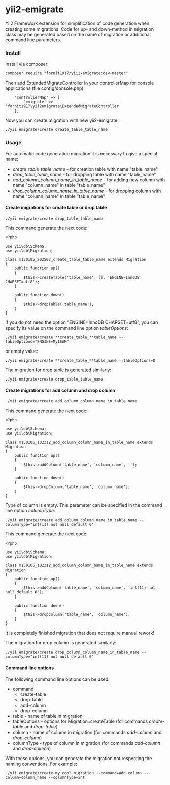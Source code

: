yii2-emigrate
=========

Yii2 Framework extension for simplification of code generation when creating some migrations. Code for up- and down-method 
in migration class may be generated based on the name of migration or additional command line parameters.

### Install

Install via composer:

`composer require "fornit1917/yii2-emigrate:dev-master"`

Then add ExtendedMigrateController in your controllerMap for console applications (file config/console.php):
 
```
    'controllerMap' => [
        'emigrate' => 'fornit1917\yii2emigrate\ExtendedMigrateController'
    ],
```

Now you can create migration with new yii2-emigrate:

`./yii emigrate/create create_table_table_name`

### Usage

For automatic code generation migration it is necessary to give a special name:

* *create_table_table_name* - for creation table with name "table_name"
* *drop_table_table_name* - for dropping table with name "table_name"
* *add_column_column_name_in_table_name* - for adding new column with name "column_name" in table "table_name"
* *drop_column_column_name_in_table_name* - for dropping column with name "column_name" in table "table_name"

#### Create migrations for create table or drop table

`./yii emigrate/create drop_table_table_name`

This command generate the next code:

```
<?php

use yii\db\Schema;
use yii\db\Migration;

class m150105_202502_create_table_table_name extends Migration
{
    public function up()
    {
        $this->createTable('table_name', [], 'ENGINE=InnoDB CHARSET=utf8');
    }

    public function down()
    {
        $this->dropTable('table_name');
    }
}
```

If you do not need the option "ENGINE=InnoDB CHARSET=utf8", you can specify its value on the command line option *tableOptions*:

`./yii emigrate/create **create_table_**table_name --tableOptions="ENGINE=MyISAM"`

or empty value:

`./yii emigrate/create **create_table_**table_name --tableOptions=0`

The migration for drop table is generated similarly:

`./yii emigrate/create drop_table_table_name`

#### Create migrations for add column and drop column

`./yii emigrate/create add_column_column_name_in_table_name`

This command generate the next code:

```
<?php

use yii\db\Schema;
use yii\db\Migration;

class m150106_102312_add_column_column_name_in_table_name extends Migration
{
    public function up()
    {
        $this->addColumn('table_name', 'column_name', '');
    }

    public function down()
    {
        $this->dropColumn('table_name', 'column_name');
    }
}
```

Type of column is empty. This parameter can be specified in the command line option *columnType*:

`./yii emigrate/create add_column_column_name_in_table_name --columnType="int(11) not null default 0"`

This command generate the next code:

```
<?php

use yii\db\Schema;
use yii\db\Migration;

class m150106_102312_add_column_column_name_in_table_name extends Migration
{
    public function up()
    {
        $this->addColumn('table_name', 'column_name', 'int(11) not null default 0');
    }

    public function down()
    {
        $this->dropColumn('table_name', 'column_name');
    }
}
```

It is completely finished migration that does not require manual rework!

The migration for drop column is generated similarly:

`./yii emigrate/create drop_column_column_name_in_table_name --columnType="int(11) not null default 0"`

#### Command line options

The following command line options can be used:

* command
    * create-table
    * drop-table
    * add-column
    * drop-column
* table - name of table in migration
* tableOptions - options for Migration::createTable (for commands *create-table* and *drop-table*)
* column - name of column in migration (for commands *add-column* and *drop-column*)
* columnType - type of column in migration (for commands *add-column* and *drop-column*)

With these options, you can generate the migration  not respecting the naming conventions. For example:

`./yii emigrate/create my_cool_migration --command=add-column --column=column_name --columnType=int`